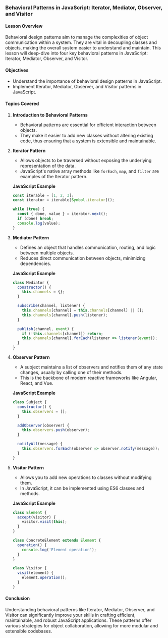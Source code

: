 ### Behavioral Patterns in JavaScript: Iterator, Mediator, Observer, and Visitor

#### Lesson Overview

Behavioral design patterns aim to manage the complexities of object communication within a system. They are vital in decoupling classes and objects, making the overall system easier to understand and maintain. This lesson will deep-dive into four key behavioral patterns in JavaScript: Iterator, Mediator, Observer, and Visitor.

#### Objectives

- Understand the importance of behavioral design patterns in JavaScript.
- Implement Iterator, Mediator, Observer, and Visitor patterns in JavaScript.

#### Topics Covered

1. **Introduction to Behavioral Patterns**

    - Behavioral patterns are essential for efficient interaction between objects.
    - They make it easier to add new classes without altering existing code, thus ensuring that a system is extensible and maintainable.

2. **Iterator Pattern**

    - Allows objects to be traversed without exposing the underlying representation of the data.
    - JavaScript's native array methods like `forEach`, `map`, and `filter` are examples of the Iterator pattern.
    
    **JavaScript Example**
    ```javascript
    const iterable = [1, 2, 3];
    const iterator = iterable[Symbol.iterator]();

    while (true) {
      const { done, value } = iterator.next();
      if (done) break;
      console.log(value);
    }
    ```

3. **Mediator Pattern**

    - Defines an object that handles communication, routing, and logic between multiple objects.
    - Reduces direct communication between objects, minimizing dependencies.
    
    **JavaScript Example**
    ```javascript
    class Mediator {
      constructor() {
        this.channels = {};
      }

      subscribe(channel, listener) {
        this.channels[channel] = this.channels[channel] || [];
        this.channels[channel].push(listener);
      }

      publish(channel, event) {
        if (!this.channels[channel]) return;
        this.channels[channel].forEach(listener => listener(event));
      }
    }
    ```

4. **Observer Pattern**

    - A subject maintains a list of observers and notifies them of any state changes, usually by calling one of their methods.
    - This is the backbone of modern reactive frameworks like Angular, React, and Vue.
    
    **JavaScript Example**
    ```javascript
    class Subject {
      constructor() {
        this.observers = [];
      }

      addObserver(observer) {
        this.observers.push(observer);
      }

      notifyAll(message) {
        this.observers.forEach(observer => observer.notify(message));
      }
    }
    ```

5. **Visitor Pattern**

    - Allows you to add new operations to classes without modifying them.
    - In JavaScript, it can be implemented using ES6 classes and methods.
    
    **JavaScript Example**
    ```javascript
    class Element {
      accept(visitor) {
        visitor.visit(this);
      }
    }

    class ConcreteElement extends Element {
      operation() {
        console.log('Element operation');
      }
    }

    class Visitor {
      visit(element) {
        element.operation();
      }
    }
    ```

#### Conclusion

Understanding behavioral patterns like Iterator, Mediator, Observer, and Visitor can significantly improve your skills in crafting efficient, maintainable, and robust JavaScript applications. These patterns offer various strategies for object collaboration, allowing for more modular and extensible codebases.
